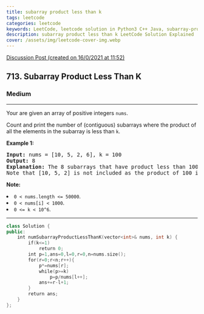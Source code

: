 ```yaml
---
title: subarray product less than k
tags: leetcode
categories: leetcode
keywords: LeetCode, leetcode solution in Python3 C++ Java, subarray-product-less-than-k solution
description: subarray product less than k LeetCode Solution Explained
cover: /assets/img/leetcode-cover-img.webp
---
```





[Discussion Post (created on 16/0/2021 at 11:52)](https://leetcode.com/problems/subarray-product-less-than-k/discuss/1019124/Sliding-Window-or-C%2B%2B)  
<h2>713. Subarray Product Less Than K</h2><h3>Medium</h3><hr><div><p>Your are given an array of positive integers <code>nums</code>.</p>
<p>Count and print the number of (contiguous) subarrays where the product of all the elements in the subarray is less than <code>k</code>.</p>

<p><b>Example 1:</b><br>
</p><pre><b>Input:</b> nums = [10, 5, 2, 6], k = 100
<b>Output:</b> 8
<b>Explanation:</b> The 8 subarrays that have product less than 100 are: [10], [5], [2], [6], [10, 5], [5, 2], [2, 6], [5, 2, 6].
Note that [10, 5, 2] is not included as the product of 100 is not strictly less than k.
</pre>
<p></p>

<p><b>Note:</b>
</p><li><code>0 &lt; nums.length &lt;= 50000</code>.</li>
<li><code>0 &lt; nums[i] &lt; 1000</code>.</li>
<li><code>0 &lt;= k &lt; 10^6</code>.</li>
<p></p></div>

---




```cpp
class Solution {
public:
    int numSubarrayProductLessThanK(vector<int>& nums, int k) {
        if(k<=1)
            return 0;
        int p=1,ans=0,l=0,r=0,n=nums.size();
        for(r=0;r<n;r++){
            p*=nums[r];
            while(p>=k)
                p=p/nums[l++];
            ans+=r-l+1;
        }
        return ans;
    }
};

```
